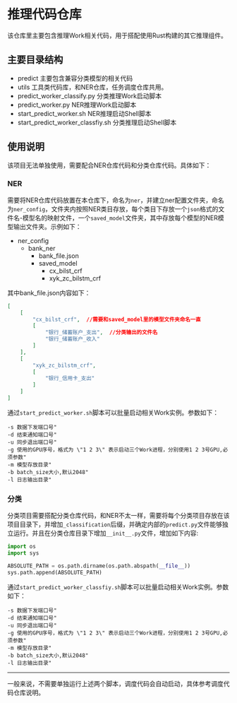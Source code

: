 # 推理代码仓库
该仓库里主要包含推理Work相关代码，用于搭配使用Rust构建的其它推理组件。
## 主要目录结构
- predict
  主要包含兼容分类模型的相关代码
- utils
  工具类代码库，和NER仓库，任务调度仓库共用。
- predict_worker_classify.py
  分类推理Work启动脚本
- predict_worker.py
  NER推理Work启动脚本
- start_predict_worker.sh
  NER推理启动Shell脚本
- start_predict_worker_classfiy.sh
  分类推理启动Shell脚本

## 使用说明
该项目无法单独使用，需要配合NER仓库代码和分类仓库代码。具体如下：
### NER
需要将NER仓库代码放置在本仓库下，命名为`ner`，并建立ner配置文件夹，命名为`ner_config`，文件夹内按照NER类目存放，每个类目下存放一个`json`格式的文件名-模型名的映射文件，一个`saved_model`文件夹，其中存放每个模型的NER模型输出文件夹。示例如下：

- ner_config
  - bank_ner
    - bank_file.json
    - saved_model
      - cx_bilst_crf
      - xyk_zc_bilstm_crf

其中bank_file.json内容如下：

```json
[
    [
        "cx_bilst_crf",  //需要和saved_model里的模型文件夹命名一直
        [
            "银行_储蓄账户_支出",  //分类输出的文件名
            "银行_储蓄账户_收入"
        ]
    ],
    [
        "xyk_zc_bilstm_crf",
        [
            "银行_信用卡_支出"
        ]
    ]
]
```

通过`start_predict_worker.sh`脚本可以批量启动相关Work实例。参数如下：

```shell
-s 数据下发端口号"
-d 结束通知端口号"
-u 同步退出端口号"
-g 使用的GPU序号，格式为 \"1 2 3\" 表示启动三个Work进程，分别使用1 2 3号GPU,必须参数"
-m 模型存放目录"
-b batch_size大小,默认2048"
-l 日志输出目录"
```

### 分类

分类项目需要搭配分类仓库代码，和NER不太一样，需要将每个分类项目存放在该项目目录下，并增加`_classification`后缀，并确定内部的`predict.py`文件能够独立运行。并且在分类仓库目录下增加`__init__.py`文件，增加如下内容:

```python
import os
import sys

ABSOLUTE_PATH = os.path.dirname(os.path.abspath(__file__))
sys.path.append(ABSOLUTE_PATH)
```

通过`start_predict_worker_classfiy.sh`脚本可以批量启动相关Work实例。参数如下：

```shell
-s 数据下发端口号"
-d 结束通知端口号"
-u 同步退出端口号"
-g 使用的GPU序号，格式为 \"1 2 3\" 表示启动三个Work进程，分别使用1 2 3号GPU,必须参数"
-m 模型存放目录"
-b batch_size大小,默认2048"
-l 日志输出目录"
```

---

一般来说，不需要单独运行上述两个脚本，调度代码会自动启动，具体参考调度代码仓库说明。